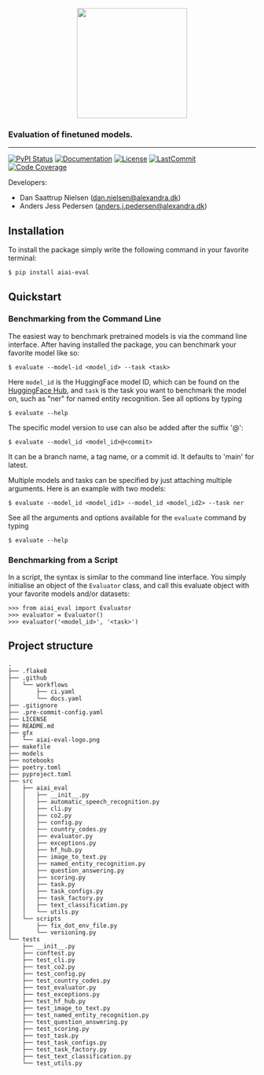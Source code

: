 <div align='center'>
<img src="https://raw.githubusercontent.com/alexandrainst/AIAI-eval/main/gfx/aiai-eval-logo.png" width="auto" height="224">
</div>

### Evaluation of finetuned models.

______________________________________________________________________
[![PyPI Status](https://badge.fury.io/py/aiai_eval.svg)](https://pypi.org/project/aiai_eval/)
[![Documentation](https://img.shields.io/badge/docs-passing-green)](https://alexandrainst.github.io/AIAI-eval/aiai_eval.html)
[![License](https://img.shields.io/github/license/alexandrainst/AIAI-eval)](https://github.com/alexandrainst/AIAI-eval/blob/main/LICENSE)
[![LastCommit](https://img.shields.io/github/last-commit/alexandrainst/AIAI-eval)](https://github.com/alexandrainst/AIAI-eval/commits/main)
[![Code Coverage](https://img.shields.io/badge/Coverage-61%25-yellow.svg)](https://github.com/alexandrainst/AIAI-eval/tree/main/tests)


Developers:

- Dan Saattrup Nielsen (dan.nielsen@alexandra.dk)
- Anders Jess Pedersen (anders.j.pedersen@alexandra.dk)


## Installation
To install the package simply write the following command in your favorite terminal:
```
$ pip install aiai-eval
```

## Quickstart
### Benchmarking from the Command Line
The easiest way to benchmark pretrained models is via the command line interface. After
having installed the package, you can benchmark your favorite model like so:
```
$ evaluate --model-id <model_id> --task <task>
```

Here `model_id` is the HuggingFace model ID, which can be found on the [HuggingFace
Hub](https://huggingface.co/models), and `task` is the task you want to benchmark the
model on, such as "ner" for named entity recognition. See all options by typing
```
$ evaluate --help
```

The specific model version to use can also be added after the suffix '@':
```
$ evaluate --model_id <model_id>@<commit>
```

It can be a branch name, a tag name, or a commit id. It defaults to 'main' for latest.

Multiple models and tasks can be specified by just attaching multiple arguments. Here
is an example with two models:
```
$ evaluate --model_id <model_id1> --model_id <model_id2> --task ner
```

See all the arguments and options available for the `evaluate` command by typing
```
$ evaluate --help
```

### Benchmarking from a Script
In a script, the syntax is similar to the command line interface. You simply initialise
an object of the `Evaluator` class, and call this evaluate object with your favorite
models and/or datasets:
```
>>> from aiai_eval import Evaluator
>>> evaluator = Evaluator()
>>> evaluator('<model_id>', '<task>')
```


## Project structure
```
.
├── .flake8
├── .github
│   └── workflows
│       ├── ci.yaml
│       └── docs.yaml
├── .gitignore
├── .pre-commit-config.yaml
├── LICENSE
├── README.md
├── gfx
│   └── aiai-eval-logo.png
├── makefile
├── models
├── notebooks
├── poetry.toml
├── pyproject.toml
├── src
│   ├── aiai_eval
│   │   ├── __init__.py
│   │   ├── automatic_speech_recognition.py
│   │   ├── cli.py
│   │   ├── co2.py
│   │   ├── config.py
│   │   ├── country_codes.py
│   │   ├── evaluator.py
│   │   ├── exceptions.py
│   │   ├── hf_hub.py
│   │   ├── image_to_text.py
│   │   ├── named_entity_recognition.py
│   │   ├── question_answering.py
│   │   ├── scoring.py
│   │   ├── task.py
│   │   ├── task_configs.py
│   │   ├── task_factory.py
│   │   ├── text_classification.py
│   │   └── utils.py
│   └── scripts
│       ├── fix_dot_env_file.py
│       └── versioning.py
└── tests
    ├── __init__.py
    ├── conftest.py
    ├── test_cli.py
    ├── test_co2.py
    ├── test_config.py
    ├── test_country_codes.py
    ├── test_evaluator.py
    ├── test_exceptions.py
    ├── test_hf_hub.py
    ├── test_image_to_text.py
    ├── test_named_entity_recognition.py
    ├── test_question_answering.py
    ├── test_scoring.py
    ├── test_task.py
    ├── test_task_configs.py
    ├── test_task_factory.py
    ├── test_text_classification.py
    └── test_utils.py
```
